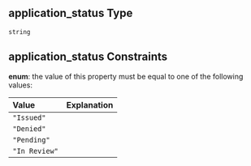 ## application\_status Type

`string`

## application\_status Constraints

**enum**: the value of this property must be equal to one of the following values:

| Value         | Explanation |
| :------------ | :---------- |
| `"Issued"`    |             |
| `"Denied"`    |             |
| `"Pending"`   |             |
| `"In Review"` |             |
